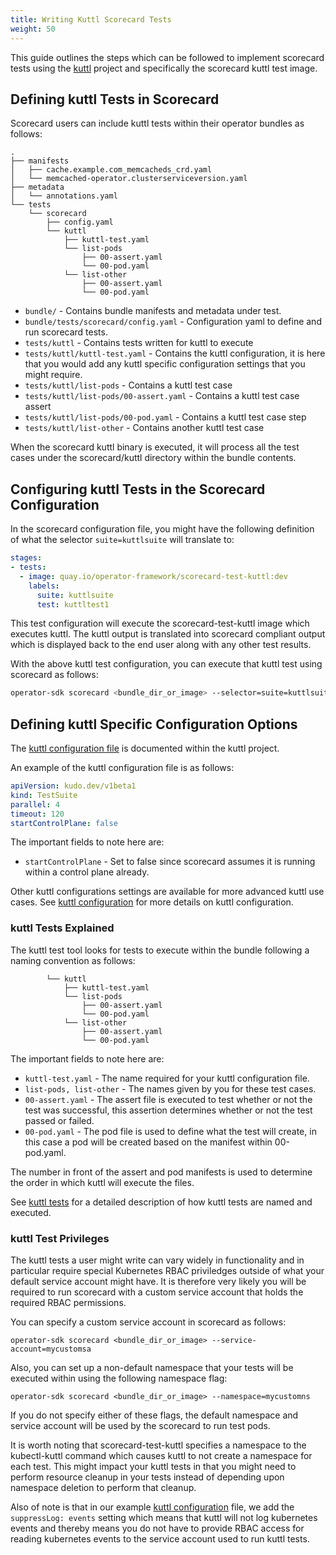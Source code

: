 ```yaml
---
title: Writing Kuttl Scorecard Tests
weight: 50
---
```


This guide outlines the steps which can be followed to implement scorecard
tests using the [kuttl][kuttl] project and specifically the scorecard
kuttl test image.

## Defining kuttl Tests in Scorecard

Scorecard users can include kuttl tests within their operator
bundles as follows:
```
.
├── manifests
│   ├── cache.example.com_memcacheds_crd.yaml
│   └── memcached-operator.clusterserviceversion.yaml
├── metadata
│   └── annotations.yaml
└── tests
    └── scorecard
        ├── config.yaml
        └── kuttl
            ├── kuttl-test.yaml
            └── list-pods
                ├── 00-assert.yaml
                └── 00-pod.yaml
            └── list-other
                ├── 00-assert.yaml
                └── 00-pod.yaml
```

 * `bundle/` - Contains bundle manifests and metadata under test.
 * `bundle/tests/scorecard/config.yaml` - Configuration yaml to define and run scorecard tests.
 * `tests/kuttl` - Contains tests written for kuttl to execute
 * `tests/kuttl/kuttl-test.yaml` - Contains the kuttl configuration, it is here that you would add any kuttl specific configuration settings that you might require.
 * `tests/kuttl/list-pods` - Contains a kuttl test case
 * `tests/kuttl/list-pods/00-assert.yaml` - Contains a kuttl test case assert
 * `tests/kuttl/list-pods/00-pod.yaml` - Contains a kuttl test case step
 * `tests/kuttl/list-other` - Contains another kuttl test case

When the scorecard kuttl binary is executed, it will process all the test
cases under the scorecard/kuttl directory within the bundle contents.

## Configuring kuttl Tests in the Scorecard Configuration

In the scorecard configuration file, you might have the following
definition of what the selector `suite=kuttlsuite` will translate to:
```yaml
stages:
- tests:
  - image: quay.io/operator-framework/scorecard-test-kuttl:dev
    labels:
      suite: kuttlsuite
      test: kuttltest1
```

This test configuration will execute the scorecard-test-kuttl
image which executes kuttl.  The kuttl output is translated
into scorecard compliant output which is displayed back to the
end user along with any other test results.

With the above kuttl test configuration, you can execute that
kuttl test using scorecard as follows:
```bash
operator-sdk scorecard <bundle_dir_or_image> --selector=suite=kuttlsuite
```

## Defining kuttl Specific Configuration Options

The [kuttl configuration file][kuttl_yaml] is documented within the
kuttl project.

An example of the kuttl configuration file is as follows:

```yaml
apiVersion: kudo.dev/v1beta1
kind: TestSuite
parallel: 4
timeout: 120
startControlPlane: false
```

The important fields to note here are:

 * `startControlPlane` - Set to false since scorecard assumes it is running
within a control plane already.

Other kuttl configurations settings are available for more advanced kuttl
use cases.  See [kuttl configuration][kuttl_configuration] for more details on kuttl configuration.

### kuttl Tests Explained

The kuttl test tool looks for tests to execute within the bundle
following a naming convention as follows:
```
        └── kuttl
            ├── kuttl-test.yaml
            └── list-pods
                ├── 00-assert.yaml
                └── 00-pod.yaml
            └── list-other
                ├── 00-assert.yaml
                └── 00-pod.yaml
```

The important fields to note here are:

 * `kuttl-test.yaml` - The name required for your kuttl configuration file.
 * `list-pods, list-other` - The names given by you for these test cases.
 * `00-assert.yaml` - The assert file is executed to test whether or
not the test was successful, this assertion determines whether or not
the test passed or failed.
 * `00-pod.yaml` - The pod file is used to define what the test will
create, in this case a pod will be created based on the manifest within
00-pod.yaml.

The number in front of the assert and pod manifests is used to determine
the order in which kuttl will execute the files.

See [kuttl tests][kuttl_tests] for a detailed description of how
kuttl tests are named and executed.

### kuttl Test Privileges

The kuttl tests a user might write can vary widely in functionality
and in particular require special Kubernetes RBAC priviledges outside
of what your default service account might have.  It is therefore very likely
you will be required to run scorecard with a custom service account
that holds the required RBAC permissions.

You can specify a custom service account in scorecard as follows:
```
operator-sdk scorecard <bundle_dir_or_image> --service-account=mycustomsa
```

Also, you can set up a non-default namespace that your tests
will be executed within using the following namespace flag:
```
operator-sdk scorecard <bundle_dir_or_image> --namespace=mycustomns
```

If you do not specify either of these flags, the default namespace
and service account will be used by the scorecard to run test pods.

It is worth noting that scorecard-test-kuttl specifies a namespace
to the kubectl-kuttl command which causes kuttl to not create a
namespace for each test.  This might impact your kuttl tests in
that you might need to perform resource cleanup in your tests
instead of depending upon namespace deletion to perform that cleanup.

Also of note is that in our example [kuttl configuration][kuttl_configuration]
file, we add the `suppressLog: events` setting which means that
kuttl will not log kubernetes events and thereby means you do not
have to provide RBAC access for reading kubernetes events to the
service account used to run kuttl tests.

[client_go]: https://github.com/kubernetes/client-go
[kuttl]: https://kuttl.dev
[kuttl_yaml]: https://kuttl.dev/docs/cli.html#examples
[kuttl_tests]: https://kuttl.dev/docs/kuttl-test-harness.html#writing-your-first-test
[kuttl_configuration]:https://kuttl.dev/docs/testing/reference.html#testsuite
